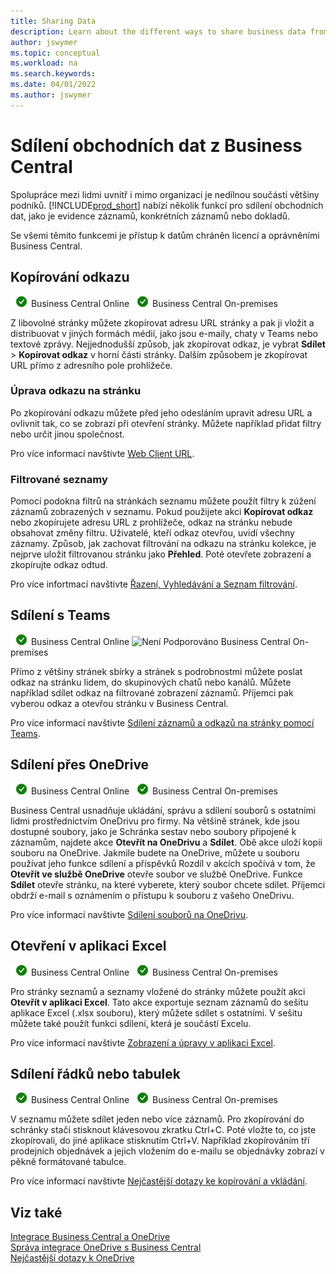 ```yaml
---
title: Sharing Data
description: Learn about the different ways to share business data from Business Central. 
author: jswymer
ms.topic: conceptual
ms.workload: na
ms.search.keywords:
ms.date: 04/01/2022
ms.author: jswymer
---
```

# Sdílení obchodních dat z Business Central

Spolupráce mezi lidmi uvnitř i mimo organizaci je nedílnou součástí většiny podniků. [!INCLUDE[prod_short](includes/prod_short.md)] nabízí několik funkcí pro sdílení obchodních dat, jako je evidence záznamů, konkrétních záznamů nebo dokladů. <!--, with others&mdash;even those people who don't have a Business Central license in some cases.-->

Se všemi těmito funkcemi je přístup k datům chráněn licencí a oprávněními Business Central.

## Kopírování odkazu

![Podporováno](media/check.png) Business Central Online ![Podporováno](media/check.png) Business Central On-premises

Z libovolné stránky můžete zkopírovat adresu URL stránky a pak ji vložit a distribuovat v jiných formách médií, jako jsou e-maily, chaty v Teams nebo textové zprávy. Nejjednodušší způsob, jak zkopírovat odkaz, je vybrat **Sdílet** > **Kopírovat odkaz** v horní části stránky. Dalším způsobem je zkopírovat URL přímo z adresního pole prohlížeče.

### Úprava odkazu na stránku

Po zkopírování odkazu můžete před jeho odesláním upravit adresu URL a ovlivnit tak, co se zobrazí při otevření stránky. Můžete například přidat filtry nebo určit jinou společnost.

Pro více informací navštivte  [Web Client URL](/dynamics365/business-central/dev-itpro/developer/devenv-web-client-urls).

### Filtrované seznamy

Pomocí podokna filtrů na stránkách seznamu můžete použít filtry k zúžení záznamů zobrazených v seznamu. Pokud použijete akci **Kopírovat odkaz** nebo zkopírujete adresu URL z prohlížeče, odkaz na stránku nebude obsahovat změny filtru. Uživatelé, kteří odkaz otevřou, uvidí všechny záznamy. Způsob, jak zachovat filtrování na odkazu na stránku kolekce, je nejprve uložit filtrovanou stránku jako **Přehled**. Poté otevřete zobrazení a zkopírujte odkaz odtud.

Pro více infortmací navštivte [Řazení, Vyhledávání a Seznam filtrování](ui-enter-criteria-filters.md).

## Sdílení s Teams

![Podporováno](media/check.png) Business Central Online ![Není Podporováno](media/x-icon.png) Business Central On-premises

Přímo z většiny stránek sbírky a stránek s podrobnostmi můžete poslat odkaz na stránku lidem, do skupinových chatů nebo kanálů. Můžete například sdílet odkaz na filtrované zobrazení záznamů. Příjemci pak vyberou odkaz a otevřou stránku v Business Central.

Pro více informací navštivte [Sdílení záznamů a odkazů na stránky pomocí Teams](across-working-with-teams.md).

## Sdílení přes OneDrive

![Podporováno](media/check.png) Business Central Online ![Podporováno](media/check.png) Business Central On-premises

Business Central usnadňuje ukládání, správu a sdílení souborů s ostatními lidmi prostřednictvím OneDrivu pro firmy. Na většině stránek, kde jsou dostupné soubory, jako je Schránka sestav nebo soubory připojené k záznamům, najdete akce **Otevřít na OneDrivu** a **Sdílet**. Obě akce uloží kopii souboru na OneDrive. Jakmile budete na OneDrive, můžete u souboru používat jeho funkce sdílení a příspěvků Rozdíl v akcích spočívá v tom, že **Otevřít ve službě OneDrive** otevře soubor ve službě OneDrive. Funkce **Sdílet** otevře stránku, na které vyberete, který soubor chcete sdílet. Příjemci obdrží e-mail s oznámením o přístupu k souboru z vašeho OneDrivu.

Pro více informací navštivte [Sdílení souborů na OneDrivu](across-share-onedrive.md).

## Otevření v aplikaci Excel

![Podporováno](media/check.png) Business Central Online ![Podporováno](media/check.png) Business Central On-premises

Pro stránky seznamů a seznamy vložené do stránky můžete použít akci **Otevřít v aplikaci Excel**. Tato akce exportuje seznam záznamů do sešitu aplikace Excel (.xlsx souboru), který můžete sdílet s ostatními. V sešitu můžete také použít funkci sdílení, která je součástí Excelu.

Pro více informací navštivte [Zobrazení a úpravy v aplikaci Excel](across-work-with-excel.md).

## Sdílení řádků nebo tabulek

![Podporováno](media/check.png) Business Central Online ![Podporováno](media/check.png) Business Central On-premises

V seznamu můžete sdílet jeden nebo více záznamů. Pro zkopírování do schránky stačí stisknout klávesovou zkratku Ctrl+C. Poté vložte to, co jste zkopírovali, do jiné aplikace stisknutím Ctrl+V. Například zkopírováním tří prodejních objednávek a jejich vložením do e-mailu se objednávky zobrazí v pěkně formátované tabulce.

Pro více informací navštivte [Nejčastější dotazy ke kopírování a vkládání](faq-copy-paste.yml).

## Viz také

[Integrace Business Central a OneDrive](across-onedrive-overview.md)    
[Správa integrace OneDrive s Business Central](admin-onedrive-integration.md)    
[Nejčastější dotazy k OneDrive](admin-onedrive-faq.md)  